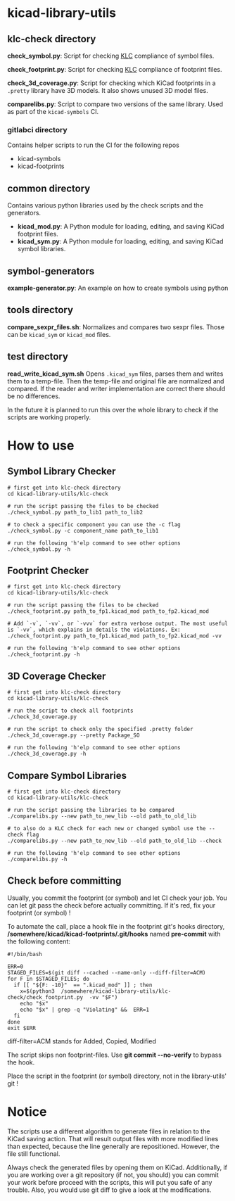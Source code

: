kicad-library-utils
===============

## klc-check directory

**check_symbol.py**: Script for checking [KLC][] compliance of symbol files.

**check_footprint.py**: Script for checking [KLC][] compliance of footprint files.

**check_3d_coverage.py**: Script for checking which KiCad footprints in a `.pretty` library have 3D models. It also shows unused 3D model files.

**comparelibs.py**: Script to compare two versions of the same library. Used as part of the `kicad-symbols` CI.

[KLC]: http://kicad.org/libraries/klc/

### gitlabci directory

Contains helper scripts to run the CI for the following repos
* kicad-symbols
* kicad-footprints

## common directory

Contains various python libraries used by the check scripts and the generators.
* **kicad_mod.py**: A Python module for loading, editing, and saving KiCad footprint files.
* **kicad_sym.py**: A Python module for loading, editing, and saving KiCad symbol libraries.

## symbol-generators

**example-generator.py**: An example on how to create symbols using python

## tools directory

**compare_sexpr_files.sh**: Normalizes and compares two sexpr files. Those can be `kicad_sym` or `kicad_mod` files.

## test directory

**read_write_kicad_sym.sh** Opens `.kicad_sym` files, parses them and writes them to a temp-file. Then the temp-file and original file are normalized and compared. If the reader and writer implementation are correct there should be no differences.

In the future it is planned to run this over the whole library to check if the scripts are working properly.

How to use
==========

## Symbol Library Checker

    # first get into klc-check directory
    cd kicad-library-utils/klc-check

    # run the script passing the files to be checked
    ./check_symbol.py path_to_lib1 path_to_lib2

    # to check a specific component you can use the -c flag
    ./check_symbol.py -c component_name path_to_lib1

    # run the following 'h'elp command to see other options
    ./check_symbol.py -h

## Footprint Checker

    # first get into klc-check directory
    cd kicad-library-utils/klc-check

    # run the script passing the files to be checked
    ./check_footprint.py path_to_fp1.kicad_mod path_to_fp2.kicad_mod

    # Add `-v`, `-vv`, or `-vvv` for extra verbose output. The most useful is `-vv`, which explains in details the violations. Ex:
    ./check_footprint.py path_to_fp1.kicad_mod path_to_fp2.kicad_mod -vv

    # run the following 'h'elp command to see other options
    ./check_footprint.py -h


## 3D Coverage Checker

    # first get into klc-check directory
    cd kicad-library-utils/klc-check

    # run the script to check all footprints
    ./check_3d_coverage.py

    # run the script to check only the specified .pretty folder
    ./check_3d_coverage.py --pretty Package_SO

    # run the following 'h'elp command to see other options
    ./check_3d_coverage.py -h

## Compare Symbol Libraries

    # first get into klc-check directory
    cd kicad-library-utils/klc-check

    # run the script passing the libraries to be compared
    ./comparelibs.py --new path_to_new_lib --old path_to_old_lib

    # to also do a KLC check for each new or changed symbol use the --check flag
    ./comparelibs.py --new path_to_new_lib --old path_to_old_lib --check

    # run the following 'h'elp command to see other options
    ./comparelibs.py -h

## Check before committing

Usually, you commit the footprint (or symbol) and let CI check your job.
You can let git pass the check before actually committing. If it's red,
fix your footprint (or symbol) !

To automate the call, place a hook file in the footprint git's hooks directory,
**/somewhere/kicad/kicad-footprints/.git/hooks** named **pre-commit**
with the following content:
```
#!/bin/bash

ERR=0
STAGED_FILES=$(git diff --cached --name-only --diff-filter=ACM)
for F in $STAGED_FILES; do
  if [[ "${F: -10}"  == ".kicad_mod" ]] ; then
    x=$(python3  /somewhere/kicad-library-utils/klc-check/check_footprint.py  -vv "$F")
    echo "$x"
    echo "$x" | grep -q "Violating" &&  ERR=1
  fi
done
exit $ERR
```
diff-filter=ACM stands for Added, Copied, Modified

The script skips non footprint-files. Use **git commit --no-verify** to bypass the hook.

Place the script in the footprint (or symbol) directory, not in the library-utils' git !


Notice
======

The scripts use a different algorithm to generate files in relation to the KiCad saving action. That will result output files with more modified lines than expected, because the line generally are repositioned. However, the file still functional.

Always check the generated files by opening them on KiCad. Additionally, if you are working over a git repository (if not, you should) you can commit your work before proceed with the scripts, this will put you safe of any trouble. Also, you would use git diff to give a look at the modifications.
